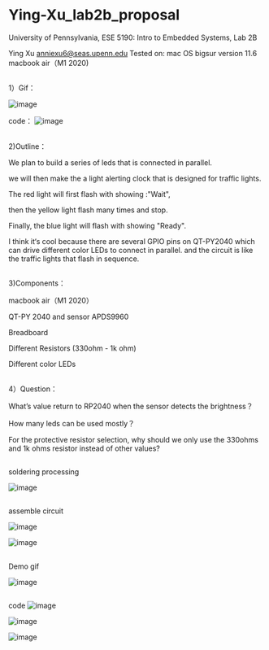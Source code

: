 # Ying-Xu_lab2b_proposal

University of Pennsylvania, ESE 5190: Intro to Embedded Systems, Lab 2B

Ying Xu
    anniexu6@seas.upenn.edu
Tested on: 
mac OS bigsur
version 11.6
macbook air（M1 2020)



##



1）Gif：

![image](https://github.com/real-YingXu/Ying-Xu_lab2b_proposal/blob/main/ezgif.com-gif-maker%20(6).gif)


code：
![image](https://user-images.githubusercontent.com/114256663/197107037-5d008000-a458-4df6-b1a3-4a5c94a75007.png)





##


2)Outline：

We plan to build a series of leds that is connected in parallel.

we will then make the a light alerting clock that is designed for traffic lights. 

The red light will first flash with showing :"Wait", 

then the yellow light flash many times and stop.

Finally, the blue light will flash with showing "Ready".


I think it‘s cool because there are several GPIO pins on QT-PY2040 which can drive different color LEDs to connect in parallel. and the circuit is like the traffic lights that  flash  in sequence.


##


3)Components：

macbook air（M1 2020）

QT-PY 2040 and sensor APDS9960

Breadboard

Different Resistors (330ohm - 1k ohm) 

Different color LEDs


##


4）Question：

What’s value return to RP2040 when the sensor detects the brightness？

How many leds can be used mostly？

For the protective resistor selection, why should we only use the 330ohms and 1k ohms resistor instead of other values?


##







##
soldering processing


![image](https://github.com/real-YingXu/Ying-Xu_lab2b_proposal/blob/main/ezgif.com-gif-maker%20(4).gif)





##

assemble circuit


![image](https://user-images.githubusercontent.com/114256663/199850350-a38d79eb-39a6-42e4-9e3c-800653c8b56a.png)





![image](https://user-images.githubusercontent.com/114256663/199846927-e245cfc3-8366-462d-81d2-17a166f8abf4.png)






##

Demo gif

![image](https://github.com/real-YingXu/Ying-Xu_lab2b_proposal/blob/main/led.gif)


##

code
![image](https://user-images.githubusercontent.com/114256663/199849162-e87412ba-b788-4742-8233-47a635fa1133.png)

![image](https://user-images.githubusercontent.com/114256663/199849179-6b090980-e324-4314-b058-4d0a891601d8.png)

![image](https://user-images.githubusercontent.com/114256663/199849200-ac34e60f-8bc9-4bb9-86d5-147acf832745.png)
































